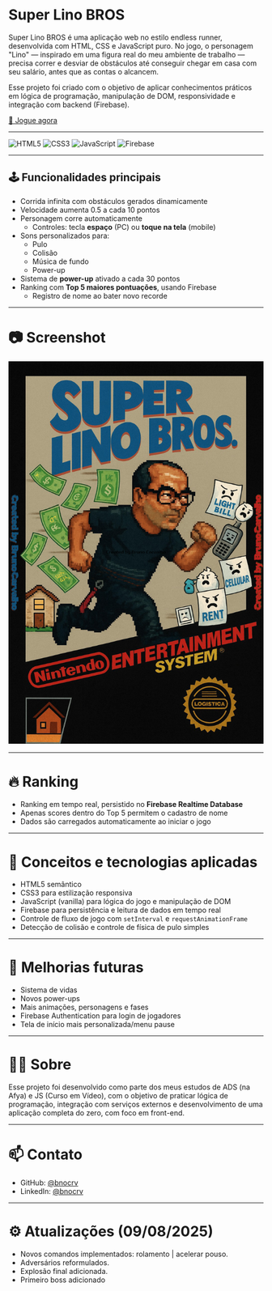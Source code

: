 # Super Lino BROS

Super Lino BROS é uma aplicação web no estilo endless runner, desenvolvida com HTML, CSS e JavaScript puro. No jogo, o personagem "Lino" — inspirado em uma figura real do meu ambiente de trabalho — precisa correr e desviar de obstáculos até conseguir chegar em casa com seu salário, antes que as contas o alcancem.  

Esse projeto foi criado com o objetivo de aplicar conhecimentos práticos em lógica de programação, manipulação de DOM, responsividade e integração com backend (Firebase).

[🔗 Jogue agora](https://superlinobros.vercel.app)

---

![HTML5](https://img.shields.io/badge/HTML5-E34F26?style=flat&logo=html5&logoColor=white)
![CSS3](https://img.shields.io/badge/CSS3-1572B6?style=flat&logo=css3&logoColor=white)
![JavaScript](https://img.shields.io/badge/JavaScript-F7DF1E?style=flat&logo=javascript&logoColor=black)
![Firebase](https://img.shields.io/badge/Firebase-FFCA28?style=flat&logo=firebase&logoColor=black)

---

## 🕹️ Funcionalidades principais

- Corrida infinita com obstáculos gerados dinamicamente
- Velocidade aumenta 0.5 a cada 10 pontos
- Personagem corre automaticamente
  - Controles: tecla **espaço** (PC) ou **toque na tela** (mobile)
- Sons personalizados para:
  - Pulo
  - Colisão
  - Música de fundo
  - Power-up
- Sistema de **power-up** ativado a cada 30 pontos
- Ranking com **Top 5 maiores pontuações**, usando Firebase
  - Registro de nome ao bater novo recorde

---

# 📷 Screenshot

<img src="img/screenshot.png" alt="Screenshot do Super Lino BROS" width="600"/>

---

# 🔥 Ranking

- Ranking em tempo real, persistido no **Firebase Realtime Database**
- Apenas scores dentro do Top 5 permitem o cadastro de nome
- Dados são carregados automaticamente ao iniciar o jogo

---

# 🧠 Conceitos e tecnologias aplicadas

- HTML5 semântico
- CSS3 para estilização responsiva
- JavaScript (vanilla) para lógica do jogo e manipulação de DOM
- Firebase para persistência e leitura de dados em tempo real
- Controle de fluxo de jogo com `setInterval` e `requestAnimationFrame`
- Detecção de colisão e controle de física de pulo simples

---

# 🧪 Melhorias futuras

- Sistema de vidas
- Novos power-ups
- Mais animações, personagens e fases
- Firebase Authentication para login de jogadores
- Tela de início mais personalizada/menu pause

---

# 👨‍💻 Sobre

Esse projeto foi desenvolvido como parte dos meus estudos de ADS (na Afya) e JS (Curso em Vídeo), com o objetivo de praticar lógica de programação, integração com serviços externos e desenvolvimento de uma aplicação completa do zero, com foco em front-end.

---

# 📫 Contato

- GitHub: [@bnocrv](https://github.com/bnocrv)
- LinkedIn: [@bnocrv](https://linkedin.com/in/bnocrv)

---

# ⚙️ Atualizações (09/08/2025)
- Novos comandos implementados: rolamento | acelerar pouso. 
- Adversários reformulados.
- Explosão final adicionada.
- Primeiro boss adicionado

